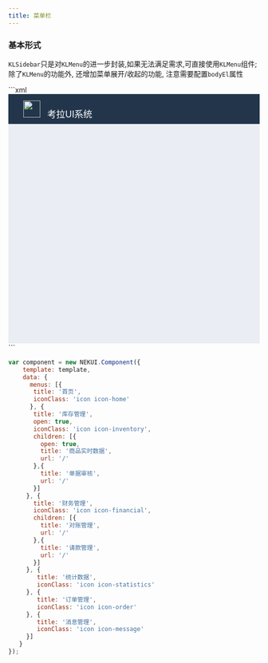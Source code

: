 ```yaml
---
title: 菜单栏
---
```


<!-- demo_start -->
### 基本形式
`KLSidebar`只是对`KLMenu`的进一步封装,如果无法满足需求,可直接使用`KLMenu`组件; 除了`KLMenu`的功能外, 还增加菜单展开/收起的功能, 注意需要配置`bodyEl`属性
<div class="m-example"></div>
<style>
    .m-example {
        font-family:Helvetica Neue,Helvetica,PingFang SC,Hiragino Sans GB,Microsoft YaHei,\\5FAE\8F6F\96C5\9ED1,Arial,sans-serif;
        overflow: hidden;
        padding: 0;
    }
    .demo-main {
        position:relative;
        height: 500px;
        background: #eaedf3;
    }
    .demo-head {
        box-sizing: border-box;
        height: 60px;
        background: #22354a;
        padding: 13px 30px;
        font-size: 18px;
        color: #fff;
    }
    .demo-body {
        position: absolute;
        left: 180px;
        top: 60px;
        bottom: 0;
        right: 0;
        padding: 10px 13px;
    }
    .grid-item .m-menu { padding: 0; }
</style>
```xml

<div class="demo-main">
    <div class="demo-head">
        <img src="//haitao.nos.netease.com/2fecfadc7d48464b90c2fe9b5d92412a.svg" width="34px" height="34px" style="margin-right:9px;" />
        考拉UI系统
    </div>
    <kl-sidebar menus={menus} bodyEl="j-body" />
    <div id="j-body" class="demo-body"></div>
</div>
```

```javascript
var component = new NEKUI.Component({
    template: template,
    data: {
      menus: [{
       title: '首页',
       iconClass: 'icon icon-home'
      }, {
       title: '库存管理',
       open: true,
       iconClass: 'icon icon-inventory',
       children: [{
         open: true,
         title: '商品实时数据',
         url: '/'
       },{
         title: '单据审核',
         url: '/'
       }]
     }, {
       title: '财务管理',
       iconClass: 'icon icon-financial',
       children: [{
         title: '对账管理',
         url: '/'
       },{
         title: '请款管理',
         url: '/'
       }]
     }, {
        title: '统计数据',
        iconClass: 'icon icon-statistics'
     }, {
        title: '订单管理',
        iconClass: 'icon icon-order'
     }, {
        title: '消息管理',
        iconClass: 'icon icon-message'
     }]
   }
});
```
<!-- demo_end -->
